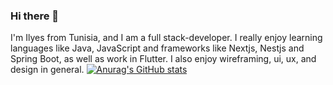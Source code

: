 ### Hi there 👋
I'm Ilyes from Tunisia, and I am a full stack-developer. I really enjoy learning languages like Java, JavaScript and frameworks like Nextjs, Nestjs and Spring Boot, as well as work in Flutter. I also enjoy wireframing, ui, ux, and design in general.
[![Anurag's GitHub stats](https://github-readme-stats.vercel.app/api?username=ilyesarous)](https://github.com/anuraghazra/github-readme-stats)
